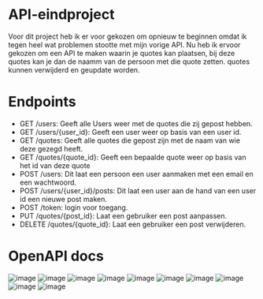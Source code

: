 # API-eindproject
Voor dit project heb ik er voor gekozen om opnieuw te beginnen omdat ik tegen heel wat problemen stootte met mijn vorige API. Nu heb ik ervoor gekozen om een API te maken waarin je quotes kan plaatsen, bij deze quotes kan je dan de naamm van de persoon met die quote zetten. quotes kunnen verwijderd en geupdate worden.

# Endpoints
<ul> 
   <li>GET /users: Geeft alle Users weer met de quotes die zij gepost hebben.</li>
   <li>GET /users/{user_id}: Geeft een user weer op basis van een user id.</li>
   <li>GET /quotes: Geeft alle quotes die gepost zijn met de naam van wie deze gezegd heeft.</li>
   <li>GET /quotes/{quote_id}: Geeft een bepaalde quote weer op basis van het id van deze quote </li>
   <li>POST /users: Dit laat een persoon een user aanmaken met een email en een wachtwoord.</li>
   <li>POST /users/{user_id}/posts: Dit laat een user aan de hand van een user id een nieuwe post maken.</li>
   <li>POST /token: login voor toegang.</li>
   <li>PUT /quotes/{post_id}: Laat een gebruiker een post aanpassen.</li>
   <li>DELETE /quotes/{quote_id}: Laat een gebruiker een post verwijderen.</li>
</ul>


# OpenAPI docs
![image](https://user-images.githubusercontent.com/91123059/211206414-5672db66-777f-4546-908a-e65f5ebdc02a.png)
![image](https://user-images.githubusercontent.com/91123059/211206458-0ed6dd85-b63b-4f78-b720-a3b184a65cd0.png)
![image](https://user-images.githubusercontent.com/91123059/211206474-08e0a656-f33e-4f54-a5ae-a7ea3fb81134.png)
![image](https://user-images.githubusercontent.com/91123059/211206490-bdfba969-ad77-4f01-a334-b62b4501fb9f.png)
![image](https://user-images.githubusercontent.com/91123059/211206514-77ca8e1a-f5c6-4d56-ad78-ef808f7cde75.png)
![image](https://user-images.githubusercontent.com/91123059/211206525-c9aeebcf-49a3-4769-9538-3ddf62d8cd75.png)
![image](https://user-images.githubusercontent.com/91123059/211206537-48804871-f50a-4a27-a083-bf932b11a8be.png)
![image](https://user-images.githubusercontent.com/91123059/211206546-0794e184-c4e0-49cc-b6ef-36024a3cea41.png)
![image](https://user-images.githubusercontent.com/91123059/211206559-673762f9-6229-41ba-af9d-dc462a020b48.png)
![image](https://user-images.githubusercontent.com/91123059/211206570-91c7d72f-0a53-465d-81d7-b6484ea5acd9.png)
